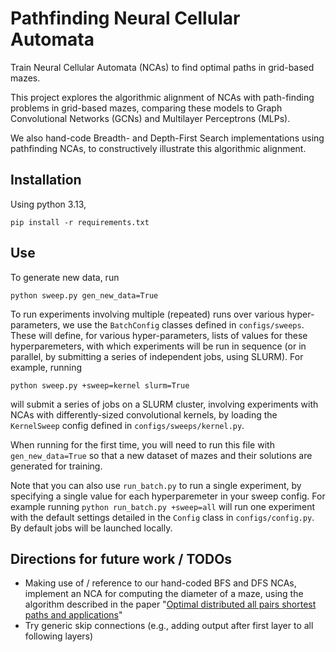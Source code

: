# Pathfinding Neural Cellular Automata

Train Neural Cellular Automata (NCAs) to find optimal paths in grid-based mazes.

This project explores the algorithmic alignment of NCAs with path-finding problems in grid-based mazes, comparing these models to Graph Convolutional Networks (GCNs) and Multilayer Perceptrons (MLPs).

We also hand-code Breadth- and Depth-First Search implementations using pathfinding NCAs, to constructively illustrate this algorithmic alignment.

## Installation

Using python 3.13, 
```
pip install -r requirements.txt
```

## Use

To generate new data, run
```
python sweep.py gen_new_data=True
```

To run experiments involving multiple (repeated) runs over various hyper-parameters, we use the `BatchConfig` classes defined in `configs/sweeps`. These will define, for various hyper-parameters, lists of values for these hyperparemeters, with which experiments will be run in sequence (or in parallel, by submitting a series of independent jobs, using SLURM). For example, running
```
python sweep.py +sweep=kernel slurm=True
```
 will submit a series of jobs on a SLURM cluster, involving experiments with NCAs with differently-sized convolutional kernels, by loading the `KernelSweep` config defined in `configs/sweeps/kernel.py`.
 
 When running for the first time, you will need to run this file with `gen_new_data=True` so that a new dataset of mazes and their solutions are generated for training.
 
 Note that you can also use `run_batch.py` to run a single experiment, by specifying a single value for each hyperparemeter in your sweep config. For example running `python run_batch.py +sweep=all` will run one experiment with the default settings detailed in the `Config` class in `configs/config.py`. By default jobs will be launched locally.

## Directions for future work / TODOs
- Making use of / reference to our hand-coded BFS and DFS NCAs, implement an NCA for computing the diameter of a maze, using the algorithm described in the paper "[Optimal distributed all pairs shortest paths and applications](https://dl.acm.org/doi/abs/10.1145/2332432.2332504)"
- Try generic skip connections (e.g., adding output after first layer to all following layers)
